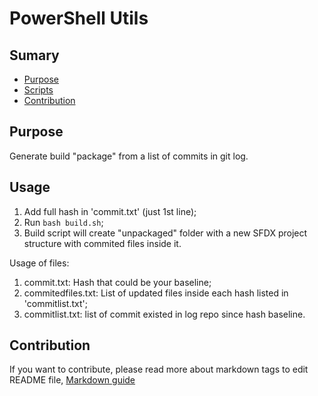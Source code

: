 # PowerShell Utils

## Sumary
* [Purpose](#purpose)
* [Scripts](#scripts)
* [Contribution](#Contribution)

## Purpose
Generate build "package" from a list of commits in git log.

## Usage 
1. Add full hash in 'commit.txt' (just 1st line);
2. Run `bash build.sh`;
3. Build script will create "unpackaged" folder with a new SFDX project structure with commited files inside it.

Usage of files: 
1. commit.txt: Hash that could be your baseline;
2. commitedfiles.txt: List of updated files inside each hash listed in 'commitlist.txt';
3. commitlist.txt: list of commit existed in log repo since hash baseline.

## Contribution
If you want to contribute, please read more about markdown tags to edit README file, [Markdown guide](https://docs.microsoft.com/en-us/vsts/project/wiki/markdown-guidance?view=vsts)
